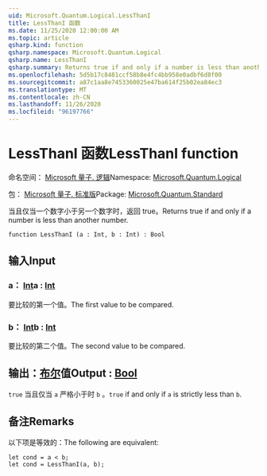 ```yaml
---
uid: Microsoft.Quantum.Logical.LessThanI
title: LessThanI 函数
ms.date: 11/25/2020 12:00:00 AM
ms.topic: article
qsharp.kind: function
qsharp.namespace: Microsoft.Quantum.Logical
qsharp.name: LessThanI
qsharp.summary: Returns true if and only if a number is less than another number.
ms.openlocfilehash: 5d5b17c8481ccf58b8e4fc4bb958e0adbf6d8f00
ms.sourcegitcommit: a87c1aa8e7453360025e47ba614f25b02ea84ec3
ms.translationtype: MT
ms.contentlocale: zh-CN
ms.lasthandoff: 11/26/2020
ms.locfileid: "96197766"
---
```

# <a name="lessthani-function"></a><span data-ttu-id="80a87-102">LessThanI 函数</span><span class="sxs-lookup"><span data-stu-id="80a87-102">LessThanI function</span></span>

<span data-ttu-id="80a87-103">命名空间： [Microsoft 量子. 逻辑](xref:Microsoft.Quantum.Logical)</span><span class="sxs-lookup"><span data-stu-id="80a87-103">Namespace: [Microsoft.Quantum.Logical](xref:Microsoft.Quantum.Logical)</span></span>

<span data-ttu-id="80a87-104">包： [Microsoft 量子. 标准版](https://nuget.org/packages/Microsoft.Quantum.Standard)</span><span class="sxs-lookup"><span data-stu-id="80a87-104">Package: [Microsoft.Quantum.Standard](https://nuget.org/packages/Microsoft.Quantum.Standard)</span></span>


<span data-ttu-id="80a87-105">当且仅当一个数字小于另一个数字时，返回 true。</span><span class="sxs-lookup"><span data-stu-id="80a87-105">Returns true if and only if a number is less than another number.</span></span>

```qsharp
function LessThanI (a : Int, b : Int) : Bool
```


## <a name="input"></a><span data-ttu-id="80a87-106">输入</span><span class="sxs-lookup"><span data-stu-id="80a87-106">Input</span></span>

### <a name="a--int"></a><span data-ttu-id="80a87-107">a： [Int](xref:microsoft.quantum.lang-ref.int)</span><span class="sxs-lookup"><span data-stu-id="80a87-107">a : [Int](xref:microsoft.quantum.lang-ref.int)</span></span>

<span data-ttu-id="80a87-108">要比较的第一个值。</span><span class="sxs-lookup"><span data-stu-id="80a87-108">The first value to be compared.</span></span>


### <a name="b--int"></a><span data-ttu-id="80a87-109">b： [Int](xref:microsoft.quantum.lang-ref.int)</span><span class="sxs-lookup"><span data-stu-id="80a87-109">b : [Int](xref:microsoft.quantum.lang-ref.int)</span></span>

<span data-ttu-id="80a87-110">要比较的第二个值。</span><span class="sxs-lookup"><span data-stu-id="80a87-110">The second value to be compared.</span></span>



## <a name="output--bool"></a><span data-ttu-id="80a87-111">输出：[布尔](xref:microsoft.quantum.lang-ref.bool)值</span><span class="sxs-lookup"><span data-stu-id="80a87-111">Output : [Bool](xref:microsoft.quantum.lang-ref.bool)</span></span>

<span data-ttu-id="80a87-112">`true` 当且仅当 `a` 严格小于时 `b` 。</span><span class="sxs-lookup"><span data-stu-id="80a87-112">`true` if and only if `a` is strictly less than `b`.</span></span>

## <a name="remarks"></a><span data-ttu-id="80a87-113">备注</span><span class="sxs-lookup"><span data-stu-id="80a87-113">Remarks</span></span>

<span data-ttu-id="80a87-114">以下项是等效的：</span><span class="sxs-lookup"><span data-stu-id="80a87-114">The following are equivalent:</span></span>

```Q#
let cond = a < b;
let cond = LessThanI(a, b);
```